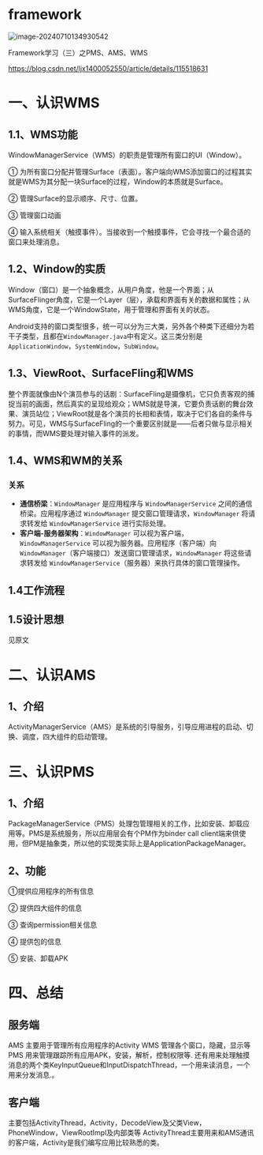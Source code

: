 # framework

![image-20240710134930542](C:\Users\Administrator\AppData\Roaming\Typora\typora-user-images\image-20240710134930542.png)

Framework学习（三）之PMS、AMS、WMS

https://blog.csdn.net/ljx1400052550/article/details/115518631

# **一、认识WMS**

## **1.1、WMS功能**

WindowManagerService（WMS）的职责是管理所有窗口的UI（Window）。

① 为所有窗口分配并管理Surface（表面）。客户端向WMS添加窗口的过程其实就是WMS为其分配一块Surface的过程，Window的本质就是Surface。

② 管理Surface的显示顺序、尺寸、位置。

③ 管理窗口动画

④ 输入系统相关（触摸事件）。当接收到一个触摸事件，它会寻找一个最合适的窗口来处理消息。

## 1.2、Window的实质

Window（窗口）是一个抽象概念，从用户角度，他是一个界面；从SurfaceFlinger角度，它是一个Layer（层），承载和界面有关的数据和属性；从WMS角度，它是一个WindowState，用于管理和界面有关的状态。

Android支持的窗口类型很多，统一可以分为三大类，另外各个种类下还细分为若干子类型，且都在`WindowManager.java`中有定义。这三类分别是`ApplicationWindow`，`SystemWindow`，`SubWindow`。

## 1.3、ViewRoot、SurfaceFling和WMS

整个界面就像由N个演员参与的话剧：SurfaceFling是摄像机，它只负责客观的捕捉当前的画面，然后真实的呈现给观众；WMS就是导演，它要负责话剧的舞台效果、演员站位；ViewRoot就是各个演员的长相和表情，取决于它们各自的条件与努力。可见，WMS与SurfaceFling的一个重要区别就是——后者只做与显示相关的事情，而WMS要处理对输入事件的派发。

## 1.4、WMS和WM的关系

### 关系

- **通信桥梁**：`WindowManager` 是应用程序与 `WindowManagerService` 之间的通信桥梁。应用程序通过 `WindowManager` 提交窗口管理请求，`WindowManager` 将请求转发给 `WindowManagerService` 进行实际处理。
- **客户端-服务器架构**：`WindowManager` 可以视为客户端，`WindowManagerService` 可以视为服务器。应用程序（客户端）向 `WindowManager`（客户端接口）发送窗口管理请求，`WindowManager` 将这些请求转发给 `WindowManagerService`（服务器）来执行具体的窗口管理操作。

## 1.4工作流程

## 1.5设计思想

见原文

# 二、认识AMS

## 1、介绍

ActivityManagerService（AMS）是系统的引导服务，引导应用进程的启动、切换、调度，四大组件的启动管理。

# 三、认识PMS

## 1、介绍

PackageManagerService（PMS）处理包管理相关的工作，比如安装、卸载应用等。PMS是系统服务，所以应用层会有个PM作为binder call client端来供使用，但PM是抽象类，所以他的实现类实际上是ApplicationPackageManager。

## 2、功能

①提供应用程序的所有信息

② 提供四大组件的信息

③ 查询permission相关信息

④ 提供包的信息

⑤ 安装、卸载APK

# 四、总结

## 服务端

AMS 主要用于管理所有应用程序的Activity
WMS 管理各个窗口，隐藏，显示等
PMS 用来管理跟踪所有应用APK，安装，解析，控制权限等.
还有用来处理触摸消息的两个类KeyInputQueue和InputDispatchThread，一个用来读消息，一个用来分发消息.。

## 客户端

主要包括ActivityThread，Activity，DecodeView及父类View，PhoneWindow，ViewRootImpl及内部类等
ActivityThread主要用来和AMS通讯的客户端，Activity是我们编写应用比较熟悉的类。